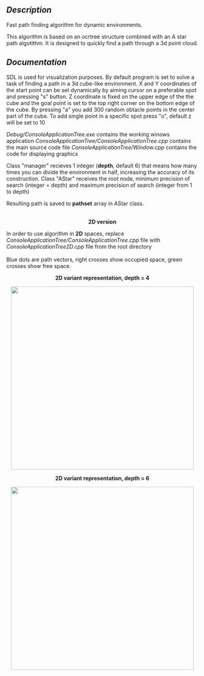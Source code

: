 <h2><i> Description </i></h2>

Fast path finding algorithm for dynamic environments.

This algorithm is based on an ocrtree structure combined with an A star path algotithm.
It is designed to quickly find a path through a 3d point cloud.

<h2><i> Documentation </i></h2>

SDL is used for visualization purposes.
By default program is set to solve a task of finding a path in a 3d cube-like environment. X and Y coordinates of the start point can be set dynamically by aiming cursor on a preferable spot and pressing "s" button. Z coordinate is fixed on the upper edge of the the cube and the goal point is set to the top right corner on the bottom edge of the cube.
By pressing "a" you add 300 random obtacle points in the center part of the cube.
To add single point in a specific spot press "o", default z will be set to 10

<i>Debug/ConsoleApplicationTree.exe</i> contains the working winows application
<i>ConsoleApplicationTree/ConsoleApplicationTree.cpp</i> contains the main source code file
<i>ConsoleApplicationTree/Window.cpp</i> contains the code for displaying graphics

Class "manager" recieves 1 integer (<b>depth</b>, default 6) that means how many times you can divide the environment in half, increasing the accuracy of its construction.
Class "AStar" receives the root node, minimum precision of search (integer = depth) and maximum precision of search (integer from 1 to depth)

Resulting path is saved to <b>pathset</b> array in AStar class.
<br></br>
<p align="center"><b>2D version</b></p>

In order to use algorithm in <b>2D</b> spaces, replace <i>ConsoleApplicationTree/ConsoleApplicationTree.cpp</i> file with <i>ConsoleApplicationTree2D.cpp</i> file from the root directory
<br></br>
Blue dots are path vectors, right crosses show occupied space, green crosses show free space.

<p align="center"><b> 2D variant representation, depth = 4 </b></p>
<p align="center">
  <image src="https://user-images.githubusercontent.com/29633052/48675325-811ba980-eb68-11e8-83a0-7f54ebbfaa3e.png" height="480"></image>
</p>

<p align="center"><b> 2D variant representation, depth = 6 </b></p>
<p align="center">
  <image src="https://user-images.githubusercontent.com/29633052/48675479-4f0b4700-eb6a-11e8-9333-860ef51dc11d.png" height="480"></image>
</p>
